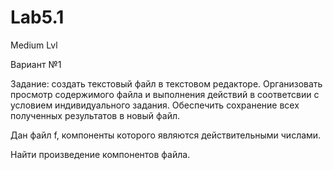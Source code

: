 # Lab5.1
Medium Lvl

Вариант №1

Задание: создать текстовый файл в текстовом редакторе. Организовать просмотр содержимого файла и выполнения действий в соответсвии 
с условием индивидуального задания. Обеспечить сохранение всех полученных результатов в новый файл.

Дан файл f, компоненты которого являются действительными числами.

Найти произведение компонентов файла.

